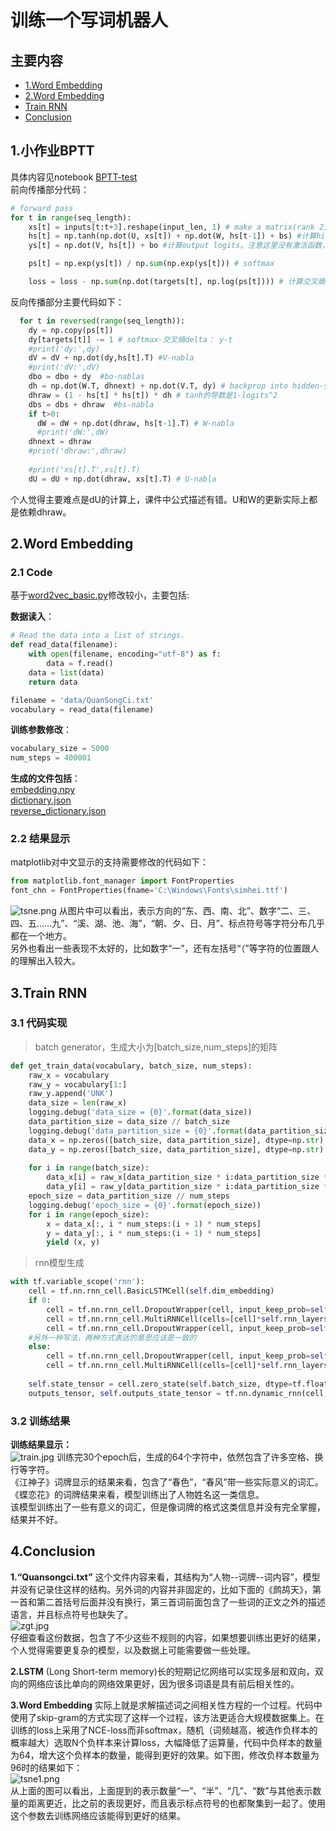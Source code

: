 # 训练一个写词机器人

## 主要内容  
- [1.Word Embedding](#bptt)
- [2.Word Embedding](#wordemd)
- [Train RNN](#train)
- [Conclusion](#conclusion)

## <span id="bptt">1.小作业BPTT<span>  
具体内容见notebook [BPTT-test](BPTT-Test.ipynb)  
前向传播部分代码：  
```python
# forward pass
for t in range(seq_length):
    xs[t] = inputs[t:t+3].reshape(input_len, 1) # make a matrix(rank 2)
    hs[t] = np.tanh(np.dot(U, xs[t]) + np.dot(W, hs[t-1]) + bs) #计算hidden state。激活函数使用tanh
    ys[t] = np.dot(V, hs[t]) + bo #计算output logits。注意这里没有激活函数，我们将在下一步计算softmax

    ps[t] = np.exp(ys[t]) / np.sum(np.exp(ys[t])) # softmax

    loss = loss - np.sum(np.dot(targets[t], np.log(ps[t]))) # 计算交叉熵
```
反向传播部分主要代码如下：  
```python
  for t in reversed(range(seq_length)):
    dy = np.copy(ps[t])
    dy[targets[t]] -= 1 # softmax-交叉熵delta： y-t
    #print('dy:',dy)
    dV = dV + np.dot(dy,hs[t].T) #V-nabla
    #print('dV:',dV)
    dbo = dbo + dy  #bo-nablas
    dh = np.dot(W.T, dhnext) + np.dot(V.T, dy) # backprop into hidden-state
    dhraw = (1 - hs[t] * hs[t]) * dh # tanh的导数是1-logits^2
    dbs = dbs + dhraw  #bs-nabla
    if t>0:
      dW = dW + np.dot(dhraw, hs[t-1].T) # W-nabla
      #print('dW:',dW)
    dhnext = dhraw
    #print('dhraw:',dhraw)
    
    #print('xs[t].T',xs[t].T)
    dU = dU + np.dot(dhraw, xs[t].T) # U-nabla
```
个人觉得主要难点是dU的计算上，课件中公式描述有错。U和W的更新实际上都是依赖dhraw。  

## <span id="wordemd">2.Word Embedding<span>
### 2.1 Code  
基于[word2vec_basic.py]()修改较小，主要包括:  

**数据读入**：  
```python
# Read the data into a list of strings.
def read_data(filename):
    with open(filename, encoding="utf-8") as f:
        data = f.read()
    data = list(data)
    return data

filename = 'data/QuanSongCi.txt'
vocabulary = read_data(filename)
```

**训练参数修改**：
```python
vocabulary_size = 5000
num_steps = 400001
```  

**生成的文件包括**：  
[embedding.npy](./data/)  
[dictionary.json](./data/dictionary.json)  
[reverse_dictionary.json](./data/reverse_dictionary.json)

### 2.2 结果显示  
matplotlib对中文显示的支持需要修改的代码如下：  
```python
from matplotlib.font_manager import FontProperties
font_chn = FontProperties(fname='C:\Windows\Fonts\simhei.ttf')  
```
![tsne.png](g3doc/tsne.png)
从图片中可以看出，表示方向的“东、西、南、北”、数字“二、三、四、五……九”、“溪、湖、池、海”，“朝、夕、日、月”、标点符号等字符分布几乎都在一个地方。  
另外也看出一些表现不太好的，比如数字“一”，还有左括号“（”等字符的位置跟人的理解出入较大。
  
## <span id="train">3.Train RNN<span>
### 3.1 代码实现
>batch generator，生成大小为[batch_size,num_steps]的矩阵
```python
def get_train_data(vocabulary, batch_size, num_steps):
    raw_x = vocabulary
    raw_y = vocabulary[1:]
    raw_y.append('UNK') 
    data_size = len(raw_x)
    logging.debug('data_size = {0}'.format(data_size))
    data_partition_size = data_size // batch_size
    logging.debug('data_partition_size = {0}'.format(data_partition_size))
    data_x = np.zeros([batch_size, data_partition_size], dtype=np.str)
    data_y = np.zeros([batch_size, data_partition_size], dtype=np.str)
    
    for i in range(batch_size):
        data_x[i] = raw_x[data_partition_size * i:data_partition_size * (i + 1)]
        data_y[i] = raw_y[data_partition_size * i:data_partition_size * (i + 1)]
    epoch_size = data_partition_size // num_steps
    logging.debug('epoch_size = {0}'.format(epoch_size))
    for i in range(epoch_size):
        x = data_x[:, i * num_steps:(i + 1) * num_steps]
        y = data_y[:, i * num_steps:(i + 1) * num_steps]
        yield (x, y)
```
>rnn模型生成  
```python
with tf.variable_scope('rnn'):
    cell = tf.nn.rnn_cell.BasicLSTMCell(self.dim_embedding)
    if 0:
        cell = tf.nn.rnn_cell.DropoutWrapper(cell, input_keep_prob=self.keep_prob)
        cell = tf.nn.rnn_cell.MultiRNNCell(cells=[cell]*self.rnn_layers)
        cell = tf.nn.rnn_cell.DropoutWrapper(cell, input_keep_prob=self.keep_prob)
    #另外一种写法，两种方式表达的意思应该是一致的
    else:
        cell = tf.nn.rnn_cell.DropoutWrapper(cell, input_keep_prob=self.keep_prob, output_keep_prob=self.keep_prob)
        cell = tf.nn.rnn_cell.MultiRNNCell(cells=[cell]*self.rnn_layers)
    
    self.state_tensor = cell.zero_state(self.batch_size, dtype=tf.float32)
    outputs_tensor, self.outputs_state_tensor = tf.nn.dynamic_rnn(cell, data, initial_state=self.state_tensor)
```

### 3.2 训练结果  
__训练结果显示：__  
![train.jpg](./g3doc/train.jpg)
训练完30个epoch后，生成的64个字符中，依然包含了许多空格、换行等字符。  
《江神子》词牌显示的结果来看，包含了“春色”，“春风”带一些实际意义的词汇。  《蝶恋花》的词牌结果来看，模型训练出了人物姓名这一类信息。  
该模型训练出了一些有意义的词汇，但是像词牌的格式这类信息并没有完全掌握，结果并不好。  
## <span id="conclusion">4.Conclusion<span>  
**1.“Quansongci.txt”** 这个文件内容来看，其结构为“人物--词牌--词内容”，模型并没有记录住这样的结构。另外词的内容并非固定的，比如下面的《鹧鸪天》，第一首和第二首括号后面并没有换行，第三首词前面包含了一些词的正文之外的描述语言，并且标点符号也缺失了。  
![zgt.jpg](./g3doc/zgt.jpg)  
仔细查看这份数据，包含了不少这些不规则的内容，如果想要训练出更好的结果，个人觉得需要更复杂的模型，以及数据上可能需要做一些处理。  

**2.LSTM** (Long Short-term memory)长的短期记忆网络可以实现多层和双向，双向的网络应该比单向的网络效果更好，因为很多词语是具有前后相关性的。  

**3.Word Embedding** 实际上就是求解描述词之间相关性方程的一个过程。代码中使用了skip-gram的方式实现了这样一个过程，该方法更适合大规模数据集上。在训练的loss上采用了NCE-loss而非softmax，随机（词频越高，被选作负样本的概率越大）选取N个负样本来计算loss，大幅降低了运算量，代码中负样本的数量为64，增大这个负样本的数量，能得到更好的效果。如下图，修改负样本数量为96时的结果如下：  
![tsne1.png](./g3doc/tsne1.png)  
从上面的图可以看出，上面提到的表示数量“一”、“半”、“几”、“数”与其他表示数量的距离更近，比之前的表现更好，而且表示标点符号的也都聚集到一起了。使用这个参数去训练网络应该能得到更好的结果。